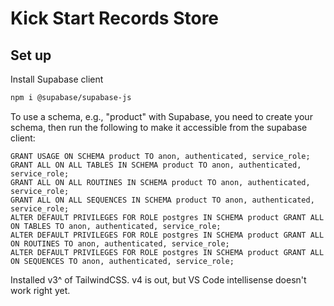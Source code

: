 # Kick Start Records Store

## Set up

Install Supabase client

```bash
npm i @supabase/supabase-js
```

To use a schema, e.g., "product" with Supabase, you need to create your schema, then run the following to make it accessible from the supabase client:

```
GRANT USAGE ON SCHEMA product TO anon, authenticated, service_role;
GRANT ALL ON ALL TABLES IN SCHEMA product TO anon, authenticated, service_role;
GRANT ALL ON ALL ROUTINES IN SCHEMA product TO anon, authenticated, service_role;
GRANT ALL ON ALL SEQUENCES IN SCHEMA product TO anon, authenticated, service_role;
ALTER DEFAULT PRIVILEGES FOR ROLE postgres IN SCHEMA product GRANT ALL ON TABLES TO anon, authenticated, service_role;
ALTER DEFAULT PRIVILEGES FOR ROLE postgres IN SCHEMA product GRANT ALL ON ROUTINES TO anon, authenticated, service_role;
ALTER DEFAULT PRIVILEGES FOR ROLE postgres IN SCHEMA product GRANT ALL ON SEQUENCES TO anon, authenticated, service_role;
```

Installed v3^ of TailwindCSS. v4 is out, but VS Code intellisense doesn't work right yet.
